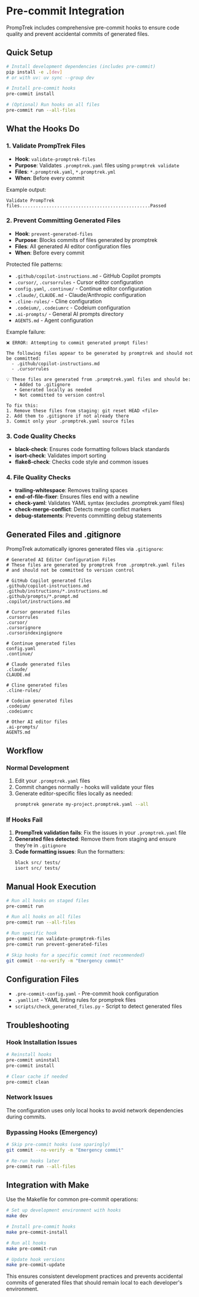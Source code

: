 # Pre-commit Integration

PrompTrek includes comprehensive pre-commit hooks to ensure code quality and prevent accidental commits of generated files.

## Quick Setup

```bash
# Install development dependencies (includes pre-commit)
pip install -e .[dev]
# or with uv: uv sync --group dev

# Install pre-commit hooks
pre-commit install

# (Optional) Run hooks on all files
pre-commit run --all-files
```

## What the Hooks Do

### 1. Validate PrompTrek Files
- **Hook**: `validate-promptrek-files`
- **Purpose**: Validates `.promptrek.yaml` files using `promptrek validate`
- **Files**: `*.promptrek.yaml`, `*.promptrek.yml`
- **When**: Before every commit

Example output:
```
Validate PrompTrek files.................................................Passed
```

### 2. Prevent Committing Generated Files
- **Hook**: `prevent-generated-files`
- **Purpose**: Blocks commits of files generated by promptrek
- **Files**: All generated AI editor configuration files
- **When**: Before every commit

Protected file patterns:
- `.github/copilot-instructions.md` - GitHub Copilot prompts
- `.cursor/`, `.cursorrules` - Cursor editor configuration
- `config.yaml`, `.continue/` - Continue editor configuration
- `.claude/`, `CLAUDE.md` - Claude/Anthropic configuration
- `.cline-rules/` - Cline configuration
- `.codeium/`, `.codeiumrc` - Codeium configuration
- `.ai-prompts/` - General AI prompts directory
- `AGENTS.md` - Agent configuration

Example failure:
```
❌ ERROR: Attempting to commit generated prompt files!

The following files appear to be generated by promptrek and should not be committed:
  - .github/copilot-instructions.md
  - .cursorrules

💡 These files are generated from .promptrek.yaml files and should be:
   • Added to .gitignore
   • Generated locally as needed
   • Not committed to version control

To fix this:
1. Remove these files from staging: git reset HEAD <file>
2. Add them to .gitignore if not already there
3. Commit only your .promptrek.yaml source files
```

### 3. Code Quality Checks
- **black-check**: Ensures code formatting follows black standards
- **isort-check**: Validates import sorting
- **flake8-check**: Checks code style and common issues

### 4. File Quality Checks
- **trailing-whitespace**: Removes trailing spaces
- **end-of-file-fixer**: Ensures files end with a newline
- **check-yaml**: Validates YAML syntax (excludes .promptrek.yaml files)
- **check-merge-conflict**: Detects merge conflict markers
- **debug-statements**: Prevents committing debug statements

## Generated Files and .gitignore

PrompTrek automatically ignores generated files via `.gitignore`:

```gitignore
# Generated AI Editor Configuration Files
# These files are generated by promptrek from .promptrek.yaml files
# and should not be committed to version control

# GitHub Copilot generated files
.github/copilot-instructions.md
.github/instructions/*.instructions.md
.github/prompts/*.prompt.md
.copilot/instructions.md

# Cursor generated files
.cursorrules
.cursor/
.cursorignore
.cursorindexingignore

# Continue generated files
config.yaml
.continue/

# Claude generated files
.claude/
CLAUDE.md

# Cline generated files
.cline-rules/

# Codeium generated files
.codeium/
.codeiumrc

# Other AI editor files
.ai-prompts/
AGENTS.md
```

## Workflow

### Normal Development
1. Edit your `.promptrek.yaml` files
2. Commit changes normally - hooks will validate your files
3. Generate editor-specific files locally as needed:
   ```bash
   promptrek generate my-project.promptrek.yaml --all
   ```

### If Hooks Fail
1. **PrompTrek validation fails**: Fix the issues in your `.promptrek.yaml` file
2. **Generated files detected**: Remove them from staging and ensure they're in `.gitignore`
3. **Code formatting issues**: Run the formatters:
   ```bash
   black src/ tests/
   isort src/ tests/
   ```

## Manual Hook Execution

```bash
# Run all hooks on staged files
pre-commit run

# Run all hooks on all files
pre-commit run --all-files

# Run specific hook
pre-commit run validate-promptrek-files
pre-commit run prevent-generated-files

# Skip hooks for a specific commit (not recommended)
git commit --no-verify -m "Emergency commit"
```

## Configuration Files

- `.pre-commit-config.yaml` - Pre-commit hook configuration
- `.yamllint` - YAML linting rules for promptrek files
- `scripts/check_generated_files.py` - Script to detect generated files

## Troubleshooting

### Hook Installation Issues
```bash
# Reinstall hooks
pre-commit uninstall
pre-commit install

# Clear cache if needed
pre-commit clean
```

### Network Issues
The configuration uses only local hooks to avoid network dependencies during commits.

### Bypassing Hooks (Emergency)
```bash
# Skip pre-commit hooks (use sparingly)
git commit --no-verify -m "Emergency commit"

# Re-run hooks later
pre-commit run --all-files
```

## Integration with Make

Use the Makefile for common pre-commit operations:

```bash
# Set up development environment with hooks
make dev

# Install pre-commit hooks
make pre-commit-install

# Run all hooks
make pre-commit-run

# Update hook versions
make pre-commit-update
```

This ensures consistent development practices and prevents accidental commits of generated files that should remain local to each developer's environment.
